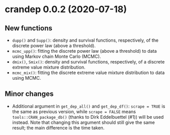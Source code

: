 # crandep 0.0.2 (2020-07-18)

## New functions

- `dupp()` and `Supp()`: density and survival functions, respectively, of the discrete power law (above a threshold).
- `mcmc_upp()`: fitting the discrete power law (above a threshold) to data using Markov chain Monte Carlo (MCMC).
- `dmix()`, `Smix()`: density and survival functions, respectively, of a discrete extreme value mixture distribution.
- `mcmc_mix()`: fitting the discrete extreme value mixture distribution to data using MCMC.

## Minor changes

- Additional argument in `get_dep_all()` and `get_dep_df()`: `scrape = TRUE` is the same as previous version, while `scrape = FALSE` means `tools::CRAN_package_db()` (thanks to Dirk Eddelbuettel (#1)) will be used instead. Note that changing this argument should still give the same result; the main difference is the time taken.
